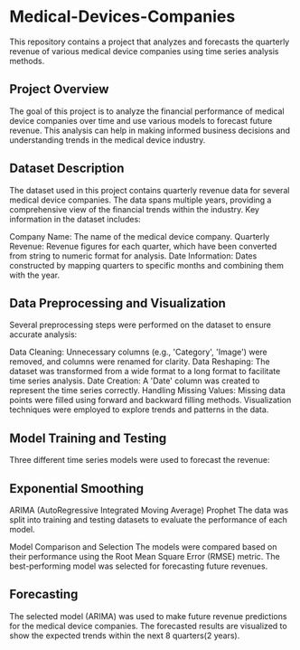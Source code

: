 # Medical-Devices-Companies
This repository contains a project that analyzes and forecasts the quarterly revenue of various medical device companies using time series analysis methods.


## Project Overview
The goal of this project is to analyze the financial performance of medical device companies over time and use various models to forecast future revenue. This analysis can help in making informed business decisions and understanding trends in the medical device industry.

## Dataset Description
The dataset used in this project contains quarterly revenue data for several medical device companies. The data spans multiple years, providing a comprehensive view of the financial trends within the industry. Key information in the dataset includes:

Company Name: The name of the medical device company.
Quarterly Revenue: Revenue figures for each quarter, which have been converted from string to numeric format for analysis.
Date Information: Dates constructed by mapping quarters to specific months and combining them with the year.

## Data Preprocessing and Visualization
Several preprocessing steps were performed on the dataset to ensure accurate analysis:

Data Cleaning: Unnecessary columns (e.g., 'Category', 'Image') were removed, and columns were renamed for clarity.
Data Reshaping: The dataset was transformed from a wide format to a long format to facilitate time series analysis.
Date Creation: A 'Date' column was created to represent the time series correctly.
Handling Missing Values: Missing data points were filled using forward and backward filling methods.
Visualization techniques were employed to explore trends and patterns in the data.

## Model Training and Testing
Three different time series models were used to forecast the revenue:

## Exponential Smoothing
ARIMA (AutoRegressive Integrated Moving Average)
Prophet
The data was split into training and testing datasets to evaluate the performance of each model.

Model Comparison and Selection
The models were compared based on their performance using the Root Mean Square Error (RMSE) metric. The best-performing model was selected for forecasting future revenues.

## Forecasting
The selected model (ARIMA) was used to make future revenue predictions for the medical device companies. The forecasted results are visualized to show the expected trends within the next 8 quarters(2 years).
